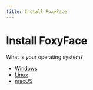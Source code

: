 ```yaml
---
title: Install FoxyFace
---
```


# Install FoxyFace

What is your operating system?
- [Windows](/FoxyFace/install-update-uninstall/install/Install-FoxyFace-Windows.md)
- [Linux](/FoxyFace/install-update-uninstall/install/Install-FoxyFace-Linux.md)
- [macOS](/FoxyFace/install-update-uninstall/install/Install-FoxyFace-macOS.md)